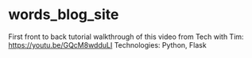 # words_blog_site
First front to back tutorial walkthrough of this video from Tech with Tim: https://youtu.be/GQcM8wdduLI
Technologies: Python, Flask


